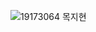 

![19173064 목지현](https://user-images.githubusercontent.com/71024951/93022098-0287da00-f622-11ea-91c5-a110065a6e5d.png)
